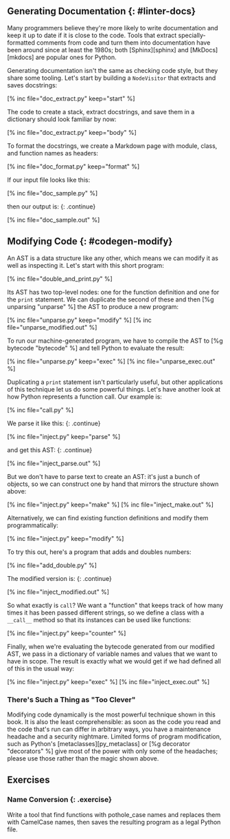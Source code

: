 ## Generating Documentation {: #linter-docs}

Many programmers believe they're more likely to write documentation and keep it up to date
if it is close to the code.
Tools that extract specially-formatted comments from code and turn them into documentation
have been around since at least the 1980s;
both [Sphinx][sphinx] and [MkDocs][mkdocs] are popular ones for Python.

Generating documentation isn't the same as checking code style,
but they share some tooling.
Let's start by building a `NodeVisitor` that extracts and saves docstrings:

[% inc file="doc_extract.py" keep="start" %]

The code to create a stack,
extract docstrings,
and save them in a dictionary should look familiar by now:

[% inc file="doc_extract.py" keep="body" %]

To format the docstrings,
we create a Markdown page with module, class, and function names as headers:

[% inc file="doc_format.py" keep="format" %]

If our input file looks like this:

[% inc file="doc_sample.py" %]

then our output is:
{: .continue}

[% inc file="doc_sample.out" %]

## Modifying Code {: #codegen-modify}

An AST is a data structure like any other,
which means we can modify it as well as inspecting it.
Let's start with this short program:

[% inc file="double_and_print.py" %]

Its AST has two top-level nodes:
one for the function definition and one for the `print` statement.
We can duplicate the second of these and then [%g unparsing "unparse" %] the AST
to produce a new program:

[% inc file="unparse.py" keep="modify" %]
[% inc file="unparse_modified.out" %]

To run our machine-generated program,
we have to compile the AST to [%g bytecode "bytecode" %]
and tell Python to evaluate the result:

[% inc file="unparse.py" keep="exec" %]
[% inc file="unparse_exec.out" %]

Duplicating a `print` statement isn't particularly useful,
but other applications of this technique let us do some powerful things.
Let's have another look at how Python represents a function call.
Our example is:

[% inc file="call.py" %]

We parse it like this:
{: .continue}

[% inc file="inject.py" keep="parse" %]

and get this AST:
{: .continue}

[% inc file="inject_parse.out" %]

But we don't have to parse text to create an AST:
it's just a bunch of objects,
so we can construct one by hand
that mirrors the structure shown above:

[% inc file="inject.py" keep="make" %]
[% inc file="inject_make.out" %]

Alternatively,
we can find existing function definitions
and modify them programmatically:

[% inc file="inject.py" keep="modify" %]

To try this out,
here's a program that adds and doubles numbers:

[% inc file="add_double.py" %]

The modified version is:
{: .continue}

[% inc file="inject_modified.out" %]

So what exactly is `call`?
We want a "function" that keeps track of
how many times it has been passed different strings,
so we define a class with a `__call__` method
so that its instances can be used like functions:

[% inc file="inject.py" keep="counter" %]

Finally,
when we're evaluating the bytecode generated from our modified AST,
we pass in a dictionary of variable names and values
that we want to have in scope.
The result is exactly what we would get if we had defined all of this in the usual way:

[% inc file="inject.py" keep="exec" %]
[% inc file="inject_exec.out" %]

<div class="callout" markdown="1">

### There's Such a Thing as "Too Clever"

Modifying code dynamically is the most powerful technique shown in this book.
It is also the least comprehensible:
as soon as the code you read and the code that's run can differ in arbitrary ways,
you have a maintenance headache and a security nightmare.
Limited forms of program modification,
such as Python's [metaclasses][py_metaclass] or [%g decorator "decorators" %]
give most of the power with only some of the headaches;
please use those rather than the magic shown above.

</div>

## Exercises

### Name Conversion {: .exercise}

Write a tool that find functions with pothole\_case names
and replaces them with CamelCase names,
then saves the resulting program as a legal Python file.
